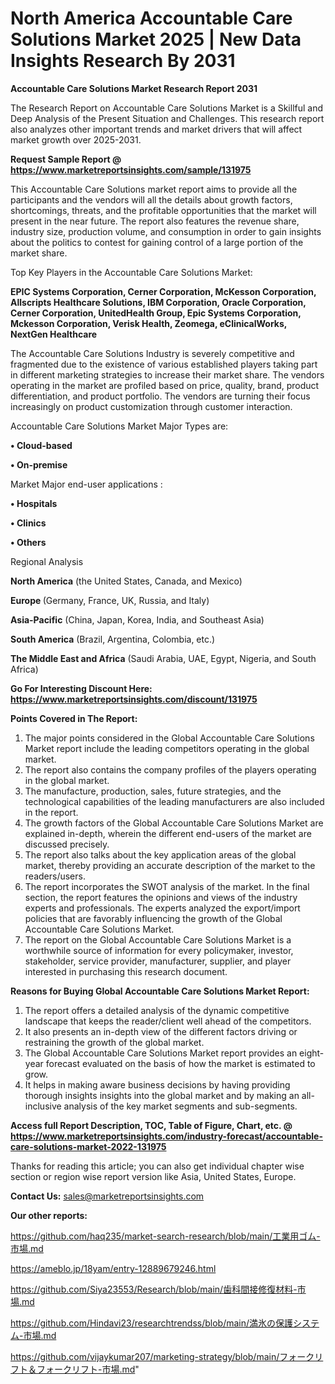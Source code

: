 # North America Accountable Care Solutions Market 2025 | New Data Insights Research By 2031

<strong>Accountable Care Solutions Market Research Report 2031</strong>

The Research Report on Accountable Care Solutions Market is a Skillful and Deep Analysis of the Present Situation and Challenges. This research report also analyzes other important trends and market drivers that will affect market growth over 2025-2031.

<strong>Request Sample Report @ <a href=https://www.marketreportsinsights.com/sample/131975>https://www.marketreportsinsights.com/sample/131975</a></strong>

This Accountable Care Solutions market report aims to provide all the participants and the vendors will all the details about growth factors, shortcomings, threats, and the profitable opportunities that the market will present in the near future. The report also features the revenue share, industry size, production volume, and consumption in order to gain insights about the politics to contest for gaining control of a large portion of the market share.

Top Key Players in the Accountable Care Solutions Market:

<strong>EPIC Systems Corporation, Cerner Corporation, McKesson Corporation, Allscripts Healthcare Solutions, IBM Corporation, Oracle Corporation, Cerner Corporation, UnitedHealth Group, Epic Systems Corporation, Mckesson Corporation, Verisk Health, Zeomega, eClinicalWorks, NextGen Healthcare</strong>

The Accountable Care Solutions Industry is severely competitive and fragmented due to the existence of various established players taking part in different marketing strategies to increase their market share. The vendors operating in the market are profiled based on price, quality, brand, product differentiation, and product portfolio. The vendors are turning their focus increasingly on product customization through customer interaction.

Accountable Care Solutions Market Major Types are:

<strong>• Cloud-based

• On-premise</strong>

Market Major end-user applications :

<strong>• Hospitals

• Clinics

• Others</strong>

Regional Analysis

</u><strong><b>North America</b></strong> (the United States, Canada, and Mexico)

<strong><b>Europe </b></strong>(Germany, France, UK, Russia, and Italy)

<strong><b>Asia-Pacific</b></strong> (China, Japan, Korea, India, and Southeast Asia)

<strong><b>South America</b></strong> (Brazil, Argentina, Colombia, etc.)

<strong><b>The Middle East and Africa</b></strong> (Saudi Arabia, UAE, Egypt, Nigeria, and South Africa)

<strong>Go For Interesting Discount Here: <a href=https://www.marketreportsinsights.com/discount/131975>https://www.marketreportsinsights.com/discount/131975</a></strong>

<strong>Points Covered in The Report:</strong>
<ol>
  <li>The major points considered in the Global Accountable Care Solutions Market report include the leading competitors operating in the global market.</li>
  <li>The report also contains the company profiles of the players operating in the global market.</li>
  <li>The manufacture, production, sales, future strategies, and the technological capabilities of the leading manufacturers are also included in the report.</li>
  <li>The growth factors of the Global Accountable Care Solutions Market are explained in-depth, wherein the different end-users of the market are discussed precisely.</li>
  <li>The report also talks about the key application areas of the global market, thereby providing an accurate description of the market to the readers/users.</li>
  <li>The report incorporates the SWOT analysis of the market. In the final section, the report features the opinions and views of the industry experts and professionals. The experts analyzed the export/import policies that are favorably influencing the growth of the Global Accountable Care Solutions Market.</li>
  <li>The report on the Global Accountable Care Solutions Market is a worthwhile source of information for every policymaker, investor, stakeholder, service provider, manufacturer, supplier, and player interested in purchasing this research document.</li>
</ol>
<strong>Reasons for Buying Global Accountable Care Solutions Market Report:</strong>

<ol>
  <li>The report offers a detailed analysis of the dynamic competitive landscape that keeps the reader/client well ahead of the competitors.</li>
  <li>It also presents an in-depth view of the different factors driving or restraining the growth of the global market.</li>
  <li>The Global Accountable Care Solutions Market report provides an eight-year forecast evaluated on the basis of how the market is estimated to grow.</li>
  <li>It helps in making aware business decisions by having providing thorough insights insights into the global market and by making an all-inclusive analysis of the key market segments and sub-segments.</li>
</ol>
<strong>Access full Report Description, TOC, Table of Figure, Chart, etc. @ <a href=https://www.marketreportsinsights.com/industry-forecast/accountable-care-solutions-market-2022-131975>https://www.marketreportsinsights.com/industry-forecast/accountable-care-solutions-market-2022-131975</a></strong>


Thanks for reading this article; you can also get individual chapter wise section or region wise report version like Asia, United States, Europe.

<strong>Contact Us:</strong>
sales@marketreportsinsights.com

<strong>Our other reports:</strong>

<a href=https://github.com/haq235/market-search-research/blob/main/工業用ゴム-市場.md>https://github.com/haq235/market-search-research/blob/main/工業用ゴム-市場.md</a>

<a href=https://ameblo.jp/18yam/entry-12889679246.html>https://ameblo.jp/18yam/entry-12889679246.html</a>

<a href=https://github.com/Siya23553/Research/blob/main/歯科間接修復材料-市場.md>https://github.com/Siya23553/Research/blob/main/歯科間接修復材料-市場.md</a>

<a href=https://github.com/Hindavi23/researchtrendss/blob/main/満氷の保護システム-市場.md>https://github.com/Hindavi23/researchtrendss/blob/main/満氷の保護システム-市場.md</a>

<a href=https://github.com/vijaykumar207/marketing-strategy/blob/main/フォークリフト＆フォークリフト-市場.md>https://github.com/vijaykumar207/marketing-strategy/blob/main/フォークリフト＆フォークリフト-市場.md</a>"
